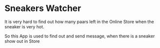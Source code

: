 # Sneakers Watcher

It is very hard to find out how many paars left in the Online Store
when the sneaker is very hot.

So this App is used to find out and send message, 
when there is a sneaker show out in Store

